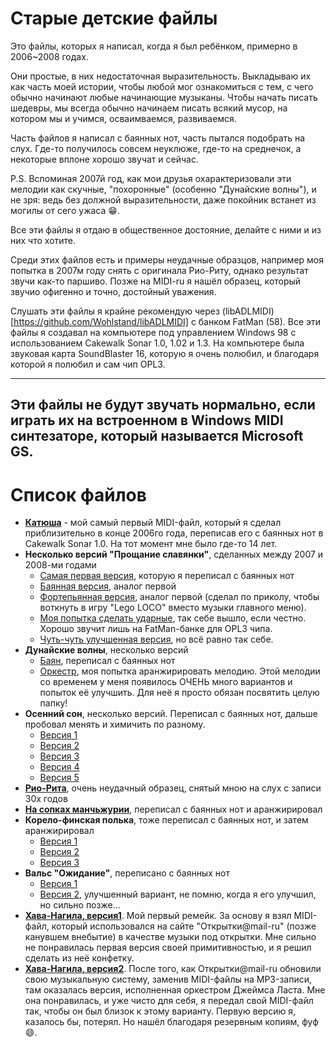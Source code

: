 # Старые детские файлы

Это файлы, которых я написал, когда я был ребёнком, примерно в 2006~2008 годах.

Они простые, в них недостаточная выразительность. Выкладываю их как часть моей
истории, чтобы любой мог ознакомиться с тем, с чего обычно начинают любые
начинающие музыканы. Чтобы начать писать шедевры, мы всегда обычно начинаем
писать всякий мусор, на котором мы и учимся, осваимваемся, развиваемся.

Часть файлов я написал с баянных нот, часть пытался подобрать на слух. Где-то
получилось совсем неуклюже, где-то на среднечок, а некоторые вплоне хорошо
звучат и сейчас.

P.S. Вспоминая 2007й год, как мои друзья охарактеризовали эти мелодии как
скучные, "похоронные" (особенно "Дунайские волны"), и не зря: ведь без должной
выразительности, даже покойник встанет из могилы от сего ужаса :grin:.

Все эти файлы я отдаю в общественное достояние, делайте с ними и из них что
хотите.

Среди этих файлов есть и примеры неудачные образцов, например моя попытка в
2007м году снять с оригинала Рио-Риту, однако результат звучи как-то паршиво.
Позже на MIDI-ru я нашёл образец, который звучио офигенно и точно, достойный
уважения.

Слушать эти файлы я крайне рекомендую через (libADLMIDI)[https://github.com/Wohlstand/libADLMIDI] с банком FatMan (58).
Все эти файлы я создавал на компьютере под управлением Windows 98 с
использованием Cakewalk Sonar 1.0, 1.02 и 1.3. На компьютере была звуковая карта
SoundBlaster 16, которую я очень полюбил, и благодаря которой я полюбил и сам
чип OPL3.

-------------
**Эти файлы не будут звучать нормально, если играть их на встроенном в Windows MIDI синтезаторе, который называется Microsoft GS.**
-------------

# Список файлов
* [**Катюша**](Katusha.mid) - мой самый первый MIDI-файл, который я сделал приблизительно в конце
2006го года, переписав его с баянных нот в Cakewalk Sonar 1.0. На тот момент мне
было где-то 14 лет.
* **Несколько версий "Прощание славянки"**, сделанных между 2007 и 2008-ми годами
  * [Самая первая версия](Slav_ver1.mid), которую я переписал с баянных нот
  * [Баянная версия](Slav_accordion.mid), аналог первой
  * [Фортепьянная версия](Slav_piano.mid), аналог первой (сделал по приколу, чтобы воткнуть в игру
    "Lego LOCO" вместо музыки главного меню).
  * [Моя попытка сделать ударные](Slav_ver2-1.mid), так себе вышло, если честно. Хорошо звучит лишь
    на FatMan-банке для OPL3 чипа.
  * [Чуть-чуть улучшенная версия](Slav_ver2-2.mid), но всё равно так себе.
* **Дунайские волны**, несколько версий
  * [Баян](Valurile_Dun%C4%83rii_accordion.mid), переписал с баянных нот
  * [Оркестр](Valurile_Dun%C4%83rii_orchestra.mid), моя попытка аранжирировать мелодию. Этой мелодии со временем у меня
  появилось ОЧЕНЬ много вариантов и попыток её улучшить. Для неё я просто обязан
  посвятить целую папку!
* **Осенний сон**, несколько версий. Переписал с баянных нот, дальше пробовал менять
и химичить по разному.
  * [Версия 1](Ossennij_son_ver1.mid)
  * [Версия 2](Ossennij_son_ver2.mid)
  * [Версия 3](Ossennij_son_ver3.mid)
  * [Версия 4](Ossennij_son_ver4.mid)
  * [Версия 5](Ossennij_son_ver5.mid)
* [**Рио-Рита**](Rio-Ritta.mid), очень неудачный образец, снятый мною на слух с записи 30х годов
* [**На сопках манчьжурии**](Na_sopkah_manchzhuriji.mid), переписал с баянных нот и аранжирировал
* **Корело-финская полька**, тоже переписал с баянных нот, и затем аранжирировал
  * [Версия 1](KorelloFinskayapolka_ver1.mid)
  * [Версия 2](KorelloFinskayapolka_ver2.mid)
  * [Версия 3](KorelloFinskayapolka_ver3.mid)
* **Вальс "Ожидание"**, переписано с баянных нот
  * [Версия 1](Ozhidanie_ver1.mid)
  * [Версия 2](Ozhidanie_ver2.mid), улучшенный вариант, не помню, когда я его улучшил, но сильно позже...
* [**Хава-Нагила, версия1**](HavaNagila_ver1.mid). Мой первый ремейк. За основу я взял MIDI-файл, который
использовался на сайте "Открытки@mail-ru" (позже канувшем внебытие) в качестве
музыки под открытки. Мне сильно не понравилась первая версия своей
примитивностью, и я решил сделать из неё конфетку.
* [**Хава-Нагила, версия2**](HavaNagila_ver1.mid). После того, как Открытки@mail-ru обновили свою
музыкальную систему, заменив MIDI-файлы на MP3-записи, там оказалась версия,
исполненная оркестром Джеймса Ласта. Мне она понравилась, и уже чисто для себя,
я передал свой MIDI-файл так, чтобы он был близок к этому варианту. Первую
версию я, казалось бы, потерял. Но нашёл благодаря резервным копиям, фуф :smile:.

